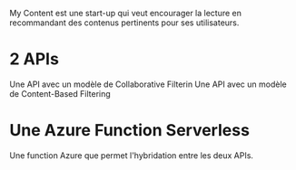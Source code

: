 My Content est une start-up qui veut encourager la lecture en recommandant des contenus pertinents pour ses utilisateurs.
 
#  2 APIs

Une API avec un modèle de Collaborative Filterin
Une API avec un modèle de Content-Based Filtering

# Une Azure Function Serverless

Une function Azure que permet l'hybridation entre les deux APIs.

